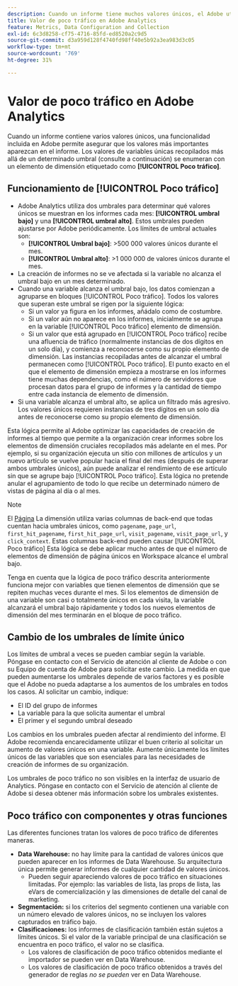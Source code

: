 ```yaml
---
description: Cuando un informe tiene muchos valores únicos, el Adobe utiliza el elemento de dimensión Poco tráfico para mejorar el rendimiento del informe.
title: Valor de poco tráfico en Adobe Analytics
feature: Metrics, Data Configuration and Collection
exl-id: 6c3d8258-cf75-4716-85fd-ed8520a2c9d5
source-git-commit: d3a959d128f4740fd98ff40e5b92a3ea983d3c05
workflow-type: tm+mt
source-wordcount: '769'
ht-degree: 31%

---
```


# Valor de poco tráfico en Adobe Analytics

Cuando un informe contiene varios valores únicos, una funcionalidad incluida en Adobe permite asegurar que los valores más importantes aparezcan en el informe. Los valores de variables únicas recopilados más allá de un determinado umbral (consulte a continuación) se enumeran con un elemento de dimensión etiquetado como **[!UICONTROL Poco tráfico]**.

## Funcionamiento de [!UICONTROL Poco tráfico]

* Adobe Analytics utiliza dos umbrales para determinar qué valores únicos se muestran en los informes cada mes: **[!UICONTROL umbral bajo]** y una **[!UICONTROL umbral alto]**. Estos umbrales pueden ajustarse por Adobe periódicamente. Los límites de umbral actuales son:
   * **[!UICONTROL Umbral bajo]**: >500 000 valores únicos durante el mes.
   * **[!UICONTROL Umbral alto]**: >1 000 000 de valores únicos durante el mes.
* La creación de informes no se ve afectada si la variable no alcanza el umbral bajo en un mes determinado.
* Cuando una variable alcanza el umbral bajo, los datos comienzan a agruparse en bloques [!UICONTROL Poco tráfico]. Todos los valores que superan este umbral se rigen por la siguiente lógica:
   * Si un valor ya figura en los informes, añádalo como de costumbre.
   * Si un valor aún no aparece en los informes, inicialmente se agrupa en la variable [!UICONTROL Poco tráfico] elemento de dimensión.
   * Si un valor que está agrupado en [!UICONTROL Poco tráfico] recibe una afluencia de tráfico (normalmente instancias de dos dígitos en un solo día), y comienza a reconocerse como su propio elemento de dimensión. Las instancias recopiladas antes de alcanzar el umbral permanecen como [!UICONTROL Poco tráfico]. El punto exacto en el que el elemento de dimensión empieza a mostrarse en los informes tiene muchas dependencias, como el número de servidores que procesan datos para el grupo de informes y la cantidad de tiempo entre cada instancia de elemento de dimensión.
* Si una variable alcanza el umbral alto, se aplica un filtrado más agresivo. Los valores únicos requieren instancias de tres dígitos en un solo día antes de reconocerse como su propio elemento de dimensión.

Esta lógica permite al Adobe optimizar las capacidades de creación de informes al tiempo que permite a la organización crear informes sobre los elementos de dimensión cruciales recopilados más adelante en el mes. Por ejemplo, si su organización ejecuta un sitio con millones de artículos y un nuevo artículo se vuelve popular hacia el final del mes (después de superar ambos umbrales únicos), aún puede analizar el rendimiento de ese artículo sin que se agrupe bajo [!UICONTROL Poco tráfico]. Esta lógica no pretende anular el agrupamiento de todo lo que recibe un determinado número de vistas de página al día o al mes.

>[!NOTE]
>El [Página](../components/dimensions/page.md) La dimensión utiliza varias columnas de back-end que todas cuentan hacia umbrales únicos, como `pagename`, `page_url`, `first_hit_pagename`, `first_hit_page_url`, `visit_pagename`, `visit_page_url`, y `click_context`. Estas columnas back-end pueden causar [!UICONTROL Poco tráfico] Esta lógica se debe aplicar mucho antes de que el número de elementos de dimensión de página únicos en Workspace alcance el umbral bajo.

Tenga en cuenta que la lógica de poco tráfico descrita anteriormente funciona mejor con variables que tienen elementos de dimensión que se repiten muchas veces durante el mes. Si los elementos de dimensión de una variable son casi o totalmente únicos en cada visita, la variable alcanzará el umbral bajo rápidamente y todos los nuevos elementos de dimensión del mes terminarán en el bloque de poco tráfico.

## Cambio de los umbrales de límite único

Los límites de umbral a veces se pueden cambiar según la variable. Póngase en contacto con el Servicio de atención al cliente de Adobe o con su Equipo de cuenta de Adobe para solicitar este cambio. La medida en que pueden aumentarse los umbrales depende de varios factores y es posible que el Adobe no pueda adaptarse a los aumentos de los umbrales en todos los casos. Al solicitar un cambio, indique:

* El ID del grupo de informes
* La variable para la que solicita aumentar el umbral
* El primer y el segundo umbral deseado

Los cambios en los umbrales pueden afectar al rendimiento del informe. El Adobe recomienda encarecidamente utilizar el buen criterio al solicitar un aumento de valores únicos en una variable. Aumente únicamente los límites únicos de las variables que son esenciales para las necesidades de creación de informes de su organización.

Los umbrales de poco tráfico no son visibles en la interfaz de usuario de Analytics. Póngase en contacto con el Servicio de atención al cliente de Adobe si desea obtener más información sobre los umbrales existentes.

## Poco tráfico con componentes y otras funciones

Las diferentes funciones tratan los valores de poco tráfico de diferentes maneras.

* **Data Warehouse:** no hay límite para la cantidad de valores únicos que pueden aparecer en los informes de Data Warehouse. Su arquitectura única permite generar informes de cualquier cantidad de valores únicos.
   * Pueden seguir apareciendo valores de poco tráfico en situaciones limitadas. Por ejemplo: las variables de lista, las props de lista, las eVars de comercialización y las dimensiones de detalle del canal de marketing.
* **Segmentación:** si los criterios del segmento contienen una variable con un número elevado de valores únicos, no se incluyen los valores capturados en tráfico bajo.
* **Clasificaciones:** los informes de clasificación también están sujetos a límites únicos. Si el valor de la variable principal de una clasificación se encuentra en poco tráfico, el valor no se clasifica.
   * Los valores de clasificación de poco tráfico obtenidos mediante el importador se pueden ver en Data Warehouse. <!-- AN-115871 -->
   * Los valores de clasificación de poco tráfico obtenidos a través del generador de reglas *no se pueden* ver en Data Warehouse. <!-- AN-122872 -->
